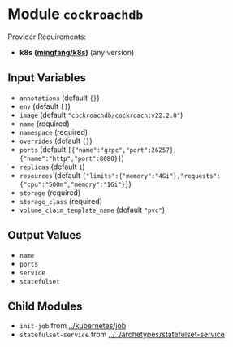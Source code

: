 
# Module `cockroachdb`

Provider Requirements:
* **k8s ([mingfang/k8s](https://registry.terraform.io/providers/mingfang/k8s/latest))** (any version)

## Input Variables
* `annotations` (default `{}`)
* `env` (default `[]`)
* `image` (default `"cockroachdb/cockroach:v22.2.0"`)
* `name` (required)
* `namespace` (required)
* `overrides` (default `{}`)
* `ports` (default `[{"name":"grpc","port":26257},{"name":"http","port":8080}]`)
* `replicas` (default `1`)
* `resources` (default `{"limits":{"memory":"4Gi"},"requests":{"cpu":"500m","memory":"1Gi"}}`)
* `storage` (required)
* `storage_class` (required)
* `volume_claim_template_name` (default `"pvc"`)

## Output Values
* `name`
* `ports`
* `service`
* `statefulset`

## Child Modules
* `init-job` from [../kubernetes/job](../kubernetes/job)
* `statefulset-service` from [../../archetypes/statefulset-service](../../archetypes/statefulset-service)

